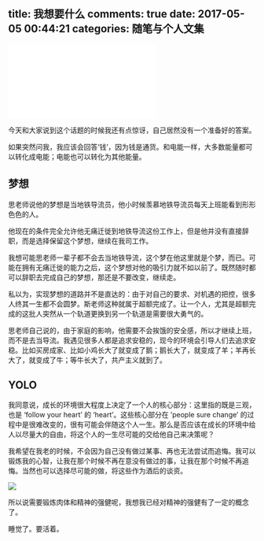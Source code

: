 title: 我想要什么
comments: true
date: 2017-05-05 00:44:21
categories: 随笔与个人文集
---
<iframe frameborder="no" border="0" marginwidth="0" marginheight="0" src="//music.163.com/outchain/player?type=2&id=31010857&auto=1&height=66"></iframe>

今天和大家说到这个话题的时候我还有点惊讶，自己居然没有一个准备好的答案。

如果突然问我，我应该会回答‘钱’，因为钱是通货。和电能一样，大多数能量都可以转化成电能；电能也可以转化为其他能量。
## 梦想
思老师说他的梦想是当地铁导流员，他小时候羡慕地铁导流员每天上班能看到形形色色的人。

他现在的条件完全允许他无痛迁徙到地铁导流这份工作上，但是他并没有直接辞职，而是选择保留这个梦想，继续在我司工作。

我想可能思老师一辈子都不会去当地铁导流，这个梦在他这里就是个梦，而已。可能在拥有无痛迁徙的能力之后，这个梦想对他的吸引力就不如以前了。既然随时都可以辞职去完成自己的梦想，那还是不要改变，继续走。

私以为，实现梦想的道路并不是直达的：由于对自己的要求、对机遇的把控，很多人终其一生都不会圆梦。斯老师这种就属于超额完成了。让一个人，尤其是超额完成的这批人突然从一个轨道更换到另一个轨道是需要很大勇气的。

思老师自己说的，由于家庭的影响，他需要不会挨饿的安全感，所以才继续上班，而不是去当导流。我遇见很多人都是追求安稳的，现今的环境会引导人们去追求安稳。比如买房成家、比如小鸡长大了就变成了鹅；鹅长大了，就变成了羊；羊再长大了，就变成了牛；等牛长大了，共产主义就到了。

## YOLO
我同意说，成长的环境很大程度上决定了一个人的核心部分：这里指的既是三观，也是 ‘follow your heart’ 的 ‘heart’。这些核心部分在 ’people sure change’ 的过程中是很难改变的，很有可能会伴随这个人一生。那么是否应该在成长的环境中给人以尽量大的自由，将这个人的一生尽可能的交给他自己来决策呢？

我希望在我老的时候，不会因为自己没有做过某事、再也无法尝试而追悔。我可以锻炼我的心智，让我在那个时候不再在意没有做过的事，让我在那个时候不再追悔。当然也可以选择尽可能的做，将这些作为酒后的谈资。

![](./whiplash.png)

所以说需要锻炼肉体和精神的强健呢，我想我已经对精神的强健有了一定的概念了。

睡觉了。要活着。

